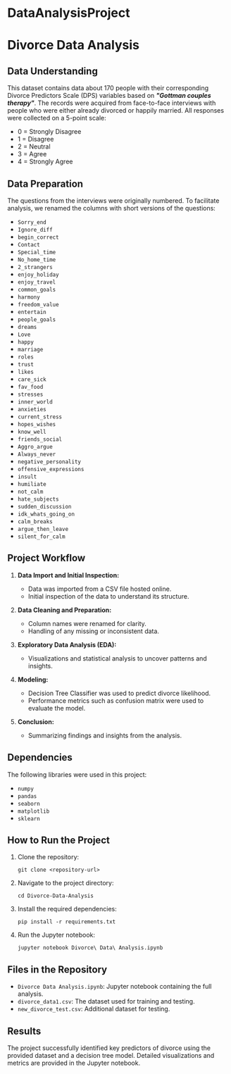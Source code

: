# DataAnalysisProject
# Divorce Data Analysis

## Data Understanding
This dataset contains data about 170 people with their corresponding Divorce Predictors Scale (DPS) variables based on ***"Gottman couples therapy"***. The records were acquired from face-to-face interviews with people who were either already divorced or happily married. All responses were collected on a 5-point scale:
* 0 = Strongly Disagree  
* 1 = Disagree
* 2 = Neutral
* 3 = Agree  
* 4 = Strongly Agree

## Data Preparation
The questions from the interviews were originally numbered. To facilitate analysis, we renamed the columns with short versions of the questions:

* `Sorry_end`
* `Ignore_diff` 
* `begin_correct`
* `Contact`
* `Special_time`
* `No_home_time`
* `2_strangers`
* `enjoy_holiday`
* `enjoy_travel`
* `common_goals`
* `harmony`
* `freedom_value`
* `entertain`
* `people_goals`
* `dreams`
* `Love`
* `happy`
* `marriage`
* `roles`
* `trust`
* `likes`
* `care_sick`
* `fav_food`
* `stresses`
* `inner_world`
* `anxieties` 
* `current_stress`
* `hopes_wishes`
* `know_well`
* `friends_social`
* `Aggro_argue`
* `Always_never`
* `negative_personality`
* `offensive_expressions`
* `insult`
* `humiliate`
* `not_calm`
* `hate_subjects`
* `sudden_discussion`
* `idk_whats_going_on`
* `calm_breaks`
* `argue_then_leave`
* `silent_for_calm`

## Project Workflow
1. **Data Import and Initial Inspection:**
    * Data was imported from a CSV file hosted online.
    * Initial inspection of the data to understand its structure.
    
2. **Data Cleaning and Preparation:**
    * Column names were renamed for clarity.  
    * Handling of any missing or inconsistent data.
    
3. **Exploratory Data Analysis (EDA):**
    * Visualizations and statistical analysis to uncover patterns and insights.
    
4. **Modeling:** 
    * Decision Tree Classifier was used to predict divorce likelihood.
    * Performance metrics such as confusion matrix were used to evaluate the model.
    
5. **Conclusion:**
    * Summarizing findings and insights from the analysis.
    
## Dependencies
The following libraries were used in this project:
* `numpy`
* `pandas`  
* `seaborn`
* `matplotlib`
* `sklearn`

## How to Run the Project
1. Clone the repository:
    ```
    git clone <repository-url>
    ```
    
2. Navigate to the project directory:
    ```
    cd Divorce-Data-Analysis  
    ```
    
3. Install the required dependencies:
    ```
    pip install -r requirements.txt
    ```
    
4. Run the Jupyter notebook:
    ```
    jupyter notebook Divorce\ Data\ Analysis.ipynb
    ```
    
## Files in the Repository
* `Divorce Data Analysis.ipynb`: Jupyter notebook containing the full analysis.
* `divorce_data1.csv`: The dataset used for training and testing.
* `new_divorce_test.csv`: Additional dataset for testing.

## Results
The project successfully identified key predictors of divorce using the provided dataset and a decision tree model. Detailed visualizations and metrics are provided in the Jupyter notebook.

